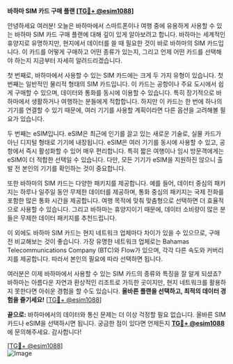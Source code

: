 **바하마 SIM 카드 구매 플랜 [[TG💪+ @esim1088](https://t.me/s/esim1088)]**

안녕하세요 여러분! 오늘은 바하마에서 스마트폰이나 여행 중에 유용하게 사용할 수 있는 바하마 SIM 카드 구매 플랜에 대해 깊이 있게 알아보려고 합니다. 바하마는 세계적인 휴양지로 유명하지만, 현지에서 데이터를 쓸 때 필요한 것이 바로 바하마의 SIM 카드입니다. 이 카드를 어떻게 구매하고 어떤 종류가 있는지, 그리고 언제 어떤 카드를 선택해야 하는지 지금부터 자세히 알려드리겠습니다.

첫 번째로, 바하마에서 사용할 수 있는 SIM 카드에는 크게 두 가지 유형이 있습니다. 첫 번째는 일반적인 물리적 형태의 SIM 카드입니다. 이 카드는 공항이나 주요 도시에서 쉽게 구매할 수 있으며, 데이터와 통화를 동시에 이용할 수 있습니다. 특히 장기적으로 바하마에서 생활하거나 여행하는 분들에게 적합합니다. 하지만 이 카드는 한 번에 하나의 기기를 연결할 수 있기 때문에, 여러 기기를 사용할 계획이라면 다른 옵션을 고려해볼 필요가 있습니다.

두 번째는 eSIM입니다. eSIM은 최근에 인기를 끌고 있는 새로운 기술로, 실물 카드가 아닌 디지털 형태로 기기에 내장됩니다. eSIM은 여러 기기를 동시에 사용할 수 있고, 공항에서 즉시 활성화할 수 있어 매우 편리합니다. 특히 짧은 여행이나 임시 방문객에게는 eSIM이 더 적합한 선택일 수 있습니다. 다만, 모든 기기가 eSIM을 지원하진 않으니 출발 전 본인의 기기를 확인하는 것이 중요합니다.

또한 바하마의 SIM 카드는 다양한 패키지를 제공합니다. 예를 들어, 데이터 중심의 패키지는 하루나 일주일 동안 무제한 데이터를 제공하며, 통화 중심의 패키지는 국제 전화를 포함한 많은 통화 시간을 제공합니다. 여행 목적에 맞춰 맞춤형으로 선택하면 더 효율적으로 사용할 수 있습니다. 그리고 바하마는 휴양지이기 때문에, 데이터 소비량이 많은 분들은 무제한 데이터 패키지를 추천드립니다.

이 외에도 바하마 SIM 카드는 현지 네트워크 업체마다 차이가 있을 수 있으므로, 구매 전 비교해보는 것이 좋습니다. 가장 유명한 네트워크 업체로는 Bahamas Telecommunications Company (BTC)와 Flow가 있으며, 각각 다른 속도와 커버리지를 제공합니다. 따라서 본인의 필요에 따라 선택하면 됩니다.

여러분은 이제 바하마에서 사용할 수 있는 SIM 카드의 종류와 특징을 잘 알게 되셨죠? 바하마는 아름다운 자연과 환상적인 리조트로 가득한 곳이지만, 현지 네트워크를 활용하지 못한다면 아쉬운 경험을 할 수도 있습니다. **올바른 플랜을 선택하고, 최적의 데이터 경험을 즐기세요!** [[TG💪+ @esim1088](https://t.me/s/esim1088)]

**끝으로:** 바하마에서의 데이터와 통신 문제는 더 이상 걱정할 필요 없습니다. 올바른 SIM 카드나 eSIM을 선택하시면 됩니다. 궁금한 점이 있다면 언제든지 **[TG💪+ @esim1088](https://t.me/s/esim1088)** 에 문의해주세요. 감사합니다!  

[[TG💪+ @esim1088](https://t.me/s/esim1088)]  
![Image](https://i.postimg.cc/Y0z9fWf4/image.png)